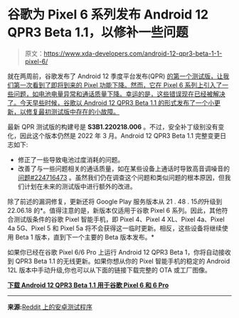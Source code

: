 # 谷歌为 Pixel 6 系列发布 Android 12 QPR3 Beta 1.1，以修补一些问题

> 原文：<https://www.xda-developers.com/android-12-qpr3-beta-1-1-pixel-6/>

就在两周前，谷歌发布了 Android 12 季度平台发布(QPR) [的第一个测试版，让我们第一次看到了即将到来的 Pixel 功能下降。然而，它在 Pixel 6 系列上引入了一些问题，如电池电量异常和通话质量下降。幸运的是，这些错误现在已经被解决了。今天早些时候，谷歌以 Android 12 QPR3 Beta 1.1 的形式发布了一个小更新，以修复最初测试版中存在的小故障。](https://www.xda-developers.com/android-12-qpr3-beta-1/)

最新 QPR 测试版的构建号是 **S3B1.220218.006** 。不过，安全补丁级别没有变化，因此这个版本仍然是 2022 年 3 月。Android 12 QPR3 Beta 1.1 完整变更日志如下:

*   修正了一些导致电池过度消耗的问题。
*   改善了与一些问题相关的通话质量，如在某些设备上通话时导致高音调噪音的[问题#224716473](https://issuetracker.google.com/issues/224716473) 。虽然我们仍在调查这个问题和类似问题的根本原因，但我们计划在未来的测试版中进行额外的改进。

除了前述的漏洞修复，更新还将 Google Play 服务版本从 21 . 48 . 15*的*升级到 22.06.18 的*。值得注意的是，新版本仅适用于谷歌 Pixel 6 系列。因此，其他符合测试版条件的谷歌 Pixel 智能手机，即 Pixel 4、Pixel 4 XL、Pixel 4a、Pixel 4a 5G、Pixel 5 和 Pixel 5a 将不会获得这一临时更新。相反，这些设备将继续使用 Beta 1 版本，直到下一个主要的 Beta 版本发布。*

如果你已经在谷歌 Pixel 6/6 Pro 上运行 Android 12 QPR3 Beta 1，你将自动接收到 QPR3 Beta 1.1 的无线更新。如果你想从你的 Pixel 智能手机的稳定的 Android 12L 版本中手动升级,你也可以从下面的链接下载完整的 OTA 或工厂图像。

**[下载 Android 12 QPR3 Beta 1.1 用于谷歌 Pixel 6 和 6 Pro](https://www.xda-developers.com/how-to-download-android-12/#a12qpr3beta1dot1)**

* * *

**来源:**[Reddit 上的安卓测试程序](https://www.reddit.com/r/android_beta/comments/tmwk3c/android_12_qpr3_beta_11_patch_available_for_pixel/)